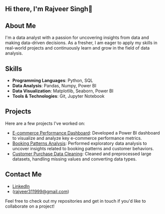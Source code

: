## Hi there, I'm Rajveer Singh👋

## About Me
I'm a data analyst with a passion for uncovering insights from data and making data-driven decisions. As a fresher, I am eager to apply my skills in real-world projects and continuously learn and grow in the field of data analysis.

## Skills
- **Programming Languages**: Python, SQL
- **Data Analysis**: Pandas, Numpy, Power BI
- **Data Visualization**: Matplotlib, Seaborn, Power BI
- **Tools & Technologies**: Git, Jupyter Notebook

## Projects
Here are a few projects I've worked on:
- [E-commerce Performance Dashboard](https://github.com/rajveer8808/e-commerce_dashbord): Developed a Power BI dashboard to visualize and analyze key e-commerce performance metrics.
- [Booking Patterns Analysis](https://github.com/rajveer8808/Hotel_Booking_analysis): Performed exploratory data analysis to uncover insights related to booking patterns and customer behaviors.
- [Customer Purchase Data Cleaning](https://github.com/rajveer8808/Customer_purchase): Cleaned and preprocessed large datasets, handling missing values and converting data types.

## Contact Me
- [LinkedIn](https://www.linkedin.com/in/rajveer8808/)
- (rajveer311999@gmail.com)

Feel free to check out my repositories and get in touch if you'd like to collaborate on a project!


